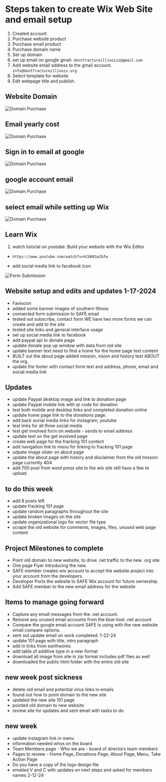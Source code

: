 # Steps taken to create Wix Web Site and email setup

1. Created account
2. Purchase website product
3. Purchase email product
4. Purchase domain name
5. Set up domain
6. set up email on google gmail.                   ``` dontfractureillinois1@gmail.com ```
7. Add website email address to the gmail account. ``` info@dontfractureillinois.org ```
8. Select template for website
9. Edit webpage title and publish.

## Website Domain

![Domain Purchase](/Project-Planning/images/domain-purchase-firstyearonly.png)

## Email yearly cost

![Domain Purchase](/Project-Planning/images/email-cost-total.png)

## Sign in to email at google

![Domain Purchase](/Project-Planning/images/email-signin-at-google.png)

## google account email

![Domain Purchase](/Project-Planning/images/google-gmail-account-info@dontfracillinoiseamil.png)

## select email while setting up Wix

![Domain Purchase](/Project-Planning/images/wix-email-selection.png)

## Learn Wix

1. watch tutorial on youtube: Build your website with the Wix Editor

- ``` https://www.youtube.com/watch?v=hCGK01w1bfw ```

- add social media link to facebook icon

![Form Submission](/Project-Planning/images/form-email-submission.png)

## Website setup and edits and updates 1-17-2024

- Faviocon
- added some banner images of southern Illinois
- connected form submission to SAFE email
- tested out subscribe, contact form WE have two more forms we can create and add to the site
- tested site links and general interface usage
- set up social media link to facebook
- add paypal api to donate page
- update donate pop up window with data from old site
- update banner text need to find a home for the home page text content
- BUILT out the about page added mission, vision and history text ABOUT the org.
- update the footer with contact form text and address, phone, email and social media link

## Updates

- update Paypal desktop image and link to donation page
- update Paypal mobile link with qr code for donation
- test both mobile and desktop links and completed donation online
- update home page link to the donations page.
- add back social media links for instagram, youtube
- test links for all three social media
- test get involved form on website - sends to email address
- update text on the get involved page
- create web page for the fracking 101 content
- add navigation link to menu for linking to fracking 101 page
- udpate image slider on about page
- update the about page with history and disclaimer from the old mission page currently 404
- add 700 post from word press site to the wix site still have a few to upload

## to do this week

- add 8 posts left
- update fracking 101 page
- update random paragraphs throughout the site
- update broken images on the site
- update organizational logo for vector file type
- scrape the old website for comments, images, files, unused web page content


## Project Milestones to complete

- Point old domain to new website, to drive .net traffic to the new .org site
- One page Flyer introducing the new.
- SAFE  member creates wix account to accept the website project into your account from the developers.
- Developer Ports the website to SAFE Wix account for future ownership.
- Add SAFE member to the new email address for the website

## Items to manage going forward

- Capture any email messages from the .net account.
- Remove any unused email accounts from the blue host .net account
- Compare the google email account SAFE is using with the new website email compare options. 
- sent out update email on work completed. 1-22-24
- update 101 page with title, intro paragraph
- add in links from earthworks
- add table of additive type in a new format
- download all image from site in zip format includes pdf files as well
- downloaded the public html folder with the entire old site

## new week post sickness

- delete old email and potential virus links in emails
- found out how to point domain to the new site
- updated the new site 101 page
- pointed old domain to new website
- review site for updates and sent email with tasks to do

## new week

- update instagram link in menu
- information needed whos on the board
- Team Members page - Who we are - board of directors team members
- Pages to review - Home Page, Donations Page, About Page, Menu, Take Action Page
- Do you have a copy of the logo design file
- emailed V and C with updates on next steps and asked for members names 2-12-24
